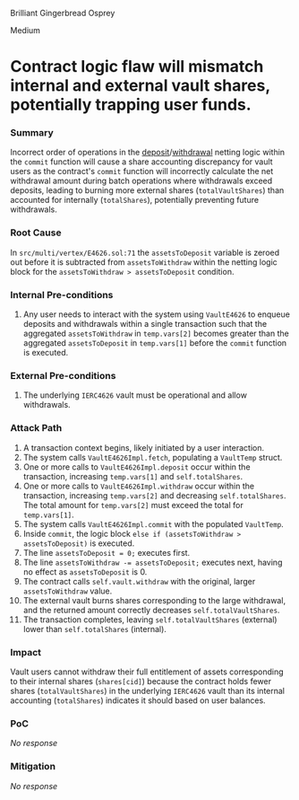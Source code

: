 Brilliant Gingerbread Osprey

Medium

# Contract logic flaw will mismatch internal and external vault shares, potentially trapping user funds.

### Summary

Incorrect order of operations in the [deposit](https://github.com/sherlock-audit/2025-04-burve/blob/main/Burve/src/multi/vertex/E4626.sol#L104)/[withdrawal](https://github.com/sherlock-audit/2025-04-burve/blob/main/Burve/src/multi/vertex/E4626.sol#L130) netting logic within the `commit` function will cause a share accounting discrepancy for vault users as the contract's `commit` function will incorrectly calculate the net withdrawal amount during batch operations where withdrawals exceed deposits, leading to burning more external shares (`totalVaultShares`) than accounted for internally (`totalShares`), potentially preventing future withdrawals.

### Root Cause

In `src/multi/vertex/E4626.sol:71` the `assetsToDeposit` variable is zeroed out before it is subtracted from `assetsToWithdraw` within the netting logic block for the `assetsToWithdraw > assetsToDeposit` condition.


### Internal Pre-conditions

1.  Any user needs to interact with the system using `VaultE4626` to enqueue deposits and withdrawals within a single transaction such that the aggregated `assetsToWithdraw` in `temp.vars[2]` becomes greater than the aggregated `assetsToDeposit` in `temp.vars[1]` before the `commit` function is executed.


### External Pre-conditions

1.  The underlying `IERC4626` vault must be operational and allow withdrawals.


### Attack Path

1.  A transaction context begins, likely initiated by a user interaction.
2.  The system calls `VaultE4626Impl.fetch`, populating a `VaultTemp` struct.
3.  One or more calls to `VaultE4626Impl.deposit` occur within the transaction, increasing `temp.vars[1]` and `self.totalShares`.
4.  One or more calls to `VaultE4626Impl.withdraw` occur within the transaction, increasing `temp.vars[2]` and decreasing `self.totalShares`. The total amount for `temp.vars[2]` must exceed the total for `temp.vars[1]`.
5.  The system calls `VaultE4626Impl.commit` with the populated `VaultTemp`.
6.  Inside `commit`, the logic block `else if (assetsToWithdraw > assetsToDeposit)` is executed.
7.  The line `assetsToDeposit = 0;` executes first.
8.  The line `assetsToWithdraw -= assetsToDeposit;` executes next, having no effect as `assetsToDeposit` is 0.
9.  The contract calls `self.vault.withdraw` with the original, larger `assetsToWithdraw` value.
10. The external vault burns shares corresponding to the large withdrawal, and the returned amount correctly decreases `self.totalVaultShares`.
11. The transaction completes, leaving `self.totalVaultShares` (external) lower than `self.totalShares` (internal).


### Impact

Vault users cannot withdraw their full entitlement of assets corresponding to their internal shares (`shares[cid]`) because the contract holds fewer shares (`totalVaultShares`) in the underlying `IERC4626` vault than its internal accounting (`totalShares`) indicates it should based on user balances.


### PoC

_No response_

### Mitigation

_No response_